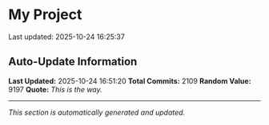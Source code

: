 # My Project


Last updated: 2025-10-24 16:25:37




































































































































































































































































































































































































































































































































































































































































































































































































































































































































































































































































































































































































































































































































































































































































































































































































































































































































































































































































































































































































































































































































































































































































































































































































































































































































































































## Auto-Update Information

**Last Updated:** 2025-10-24 16:51:20
**Total Commits:** 2109
**Random Value:** 9197
**Quote:** _This is the way._

---
_This section is automatically generated and updated._